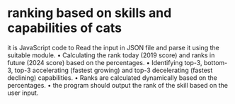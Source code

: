 # ranking based on skills and capabilities of cats

it is JavaScript code to Read the input in JSON file and parse it using the suitable module.
• Calculating the rank today (2019 score) and ranks in future (2024 score) based on the percentages.
• Identifying top-3, bottom-3, top-3 accelerating (fastest growing) and top-3 decelerating (fastest declining)
capabilities.
• Ranks are calculated dynamically based on the percentages.
• the program should output the rank of the skill based on the user input.
